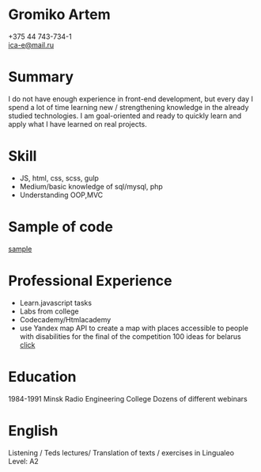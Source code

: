 #  Gromiko Artem

+375 44 743-734-1  
ica-e@mail.ru
#  Summary
I do not have enough experience in front-end development, but every day I spend a lot of time learning new / strengthening knowledge in the already studied technologies.
I am goal-oriented and ready to quickly learn and apply what I have learned on real projects.
#  Skill
+ JS, html, css, scss, gulp
+ Medium/basic knowledge of sql/mysql, php
+ Understanding OOP,MVC
#  Sample of code
[sample](https://github.com/DarkRide88/Samples)
#  Professional Experience
+ Learn.javascript tasks
+ Labs from college
+ Codecademy/Htmlacademy
+ use Yandex map API to create a map with places accessible to people with disabilities for the final of the competition 100 ideas for belarus [click](http://test-my-web-cite-12.000webhostapp.com/)
#  Education
1984-1991 Minsk Radio Engineering College
Dozens of different webinars
#  English

Listening / Teds lectures/ Translation of texts / exercises in Lingualeo  
Level: A2